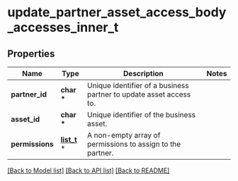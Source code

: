 # update_partner_asset_access_body_accesses_inner_t

## Properties
Name | Type | Description | Notes
------------ | ------------- | ------------- | -------------
**partner_id** | **char \*** | Unique identifier of a business partner to update asset access to. | 
**asset_id** | **char \*** | Unique identifier of the business asset. | 
**permissions** | [**list_t**](permissions.md) \* | A non-empty array of permissions to assign to the partner. | 

[[Back to Model list]](../README.md#documentation-for-models) [[Back to API list]](../README.md#documentation-for-api-endpoints) [[Back to README]](../README.md)


